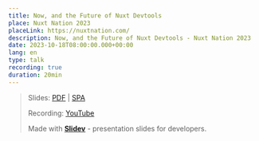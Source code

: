 ```yaml
---
title: Now, and the Future of Nuxt Devtools
place: Nuxt Nation 2023
placeLink: https://nuxtnation.com/
description: Now, and the Future of Nuxt Devtools - Nuxt Nation 2023
date: 2023-10-18T08:00:00.000+00:00
lang: en
type: talk
recording: true
duration: 20min
---
```


> Slides: [PDF](https://antfu.me/talks/2023-10-18) | [SPA](https://talks.antfu.me/2023/nuxt-devtools-next)
>
> Recording: [YouTube](https://youtu.be/E6kTiIbU3N8)
>
> Made with <Slidev class="inline"/>  [**Slidev**](https://github.com/slidevjs/slidev) - presentation slides for developers.


<YouTubeEmbed id="E6kTiIbU3N8" />
